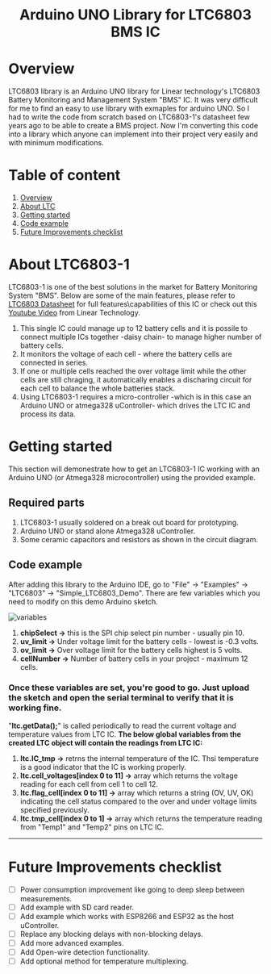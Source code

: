 <h1 align="center">Arduino UNO Library for LTC6803 BMS IC</h1>

# Overview
LTC6803 library is an Arduino UNO library for Linear technology's LTC6803 Battery Monitoring and Management System "BMS" IC. It was very difficult for me to find an easy to use library with exmaples for arduino UNO. So I had to write the code from scratch based on LTC6803-1's datasheet few years ago to be able to create a BMS project. Now I'm converting this code into a library which anyone can implement into their project very easily and with minimum modifications. 


# Table of content
1. [Overview](https://github.com/qassim-alwasti/ltc6803/blob/main/README.md#overview)
2. [About LTC](https://github.com/qassim-alwasti/ltc6803/blob/main/README.md#about-ltc6803-1)
3. [Getting started](https://github.com/qassim-alwasti/ltc6803/blob/main/README.md#getting-started)
4. [Code example](https://github.com/qassim-alwasti/ltc6803/blob/main/README.md#code-example)
5. [Future Improvements checklist](https://github.com/qassim-alwasti/ltc6803/blob/main/README.md#future-improvements-checklist)



# About LTC6803-1

LTC6803-1 is one of the best solutions in the market for Battery Monitoring System "BMS". Below are some of the main features, please refer to [LTC6803 Datasheet](https://www.google.com/url?sa=t&rct=j&q=&esrc=s&source=web&cd=&cad=rja&uact=8&ved=2ahUKEwiaoaKGip75AhX6JMUKHfi9CWEQFnoECAkQAQ&url=https%3A%2F%2Fwww.analog.com%2Fmedia%2Fen%2Ftechnical-documentation%2Fdata-sheets%2F680313fa.pdf&usg=AOvVaw0DliQdDvnjmocmrJoVoMZz "LTC6803 Datasheet") for full features\capabilities of this IC or check out this [Youtube Video](https://www.youtube.com/watch?v=eDXXNF7h-vQ "video") from Linear Technology.

1. This single IC could manage up to 12 battery cells and it is possile to connect multiple ICs together -daisy chain- to manage higher number of battery cells. 
2. It monitors the voltage of each cell - where the battery cells are connected in series.
3. If one or multiple cells reached the over voltage limit while the other cells are still chraging, it automatically enables a discharing circuit for each cell to balance the whole batteries stack. 
4. Using LTC6803-1 requires a micro-controller -which is in this case an Arduino UNO or atmega328 uController- which drives the LTC IC and process its data.


# Getting started
This section will demonestrate how to get an LTC6803-1 IC working with an Arduino UNO (or Atmega328 microcontroller) using the provided example. 
## Required parts
1. LTC6803-1 usually soldered on a break out board for prototyping. 
2. Arduino UNO or stand alone Atmega328 uController. 
3. Some ceramic capacitors and resistors as shown in the circuit diagram. 

## Code example
After adding this library to the Arduino IDE, go to "File" -> "Examples" -> "LTC6803" -> "Simple_LTC6803_Demo".
There are few variables which you need to modify on this demo Arduino sketch.

![variables](https://user-images.githubusercontent.com/109140923/181738522-28dea316-4de4-4145-9c5b-70ed07bb308b.PNG)

1. **chipSelect ->** this is the SPI chip select pin number - usually pin 10.
2. **uv_limit ->** Under voltage limit for the battery cells - lowest is -0.3 volts.
3. **ov_limit ->** Over voltage limit for the battery cells highest is 5 volts.
4. **cellNumber ->** Number of battery cells in your project - maximum 12 cells.

### Once these variables are set, you're good to go. Just upload the sketch and open the serial terminal to verify that it is working fine.

"**ltc.getData();**" is called periodically to read the current voltage and temperature values from LTC IC. 
**The below global variables from the created LTC object will contain the readings from LTC IC:**
1. **ltc.IC_tmp ->** retrns the internal temperature of the IC. Thsi temperature is a good indicator that the IC is working properly.
2. **ltc.cell_voltages[index 0 to 11] ->** array which returns the voltage reading for each cell from cell 1 to cell 12.
3. **ltc.flag_cell[index 0 to 11] ->** array which returns a string (OV, UV, OK) indicating the cell status compared to the over and under voltage limits specified previously. 
4. **ltc.tmp_cell[index 0 to 1] ->** array which returns the temperature reading from "Temp1" and "Temp2" pins on LTC IC. 

---

# Future Improvements checklist
- [ ] Power consumption improvement like going to deep sleep between measurements.
- [ ] Add example with SD card reader.
- [ ] Add example which works with ESP8266 and ESP32 as the host uController.
- [ ] Replace any blocking delays with non-blocking delays.
- [ ] Add more advanced examples.
- [ ] Add Open-wire detection functionality.
- [ ] Add optional method for temperature multiplexing.
